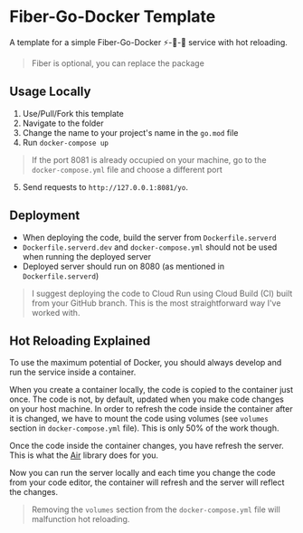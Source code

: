 # Fiber-Go-Docker Template

A template for a simple Fiber-Go-Docker ⚡️-🐀-🐳 service with hot reloading.

> Fiber is optional, you can replace the package

## Usage Locally

1. Use/Pull/Fork this template
2. Navigate to the folder
3. Change the name to your project's name in the `go.mod` file
4. Run `docker-compose up`

> If the port 8081 is already occupied on your machine, go to
the `docker-compose.yml` file and choose a different port

5. Send requests to `http://127.0.0.1:8081/yo`.

## Deployment

- When deploying the code, build the server from `Dockerfile.serverd`
- `Dockerfile.serverd.dev` and `docker-compose.yml` should not be used when running
the deployed server
- Deployed server should run on 8080 (as mentioned in `Dockerfile.serverd`)

> I suggest deploying the code to Cloud Run using Cloud Build (CI) built from your
GitHub branch. This is the most straightforward way I've worked with.

## Hot Reloading Explained

To use the maximum potential of Docker, you should always develop and run
the service inside a container.

When you create a container locally, the code is copied to the container
just once. The code is not, by default, updated when you make code changes
on your host machine. In order to refresh the code inside the container after
it is changed, we have to mount the code using volumes (see `volumes` section
in `docker-compose.yml` file). This is only 50% of the work though.

Once the code inside the container changes, you have refresh the server. This
is what the [Air](https://github.com/cosmtrek/air) library does for you.

Now you can run the server locally and each time you change the code
from your code editor, the container will refresh and the server will reflect
the changes.

> Removing the `volumes` section from the `docker-compose.yml` file will
malfunction hot reloading.
